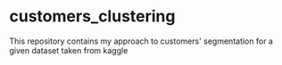 # customers_clustering
This repository contains my approach to customers' segmentation for a given dataset taken from kaggle
